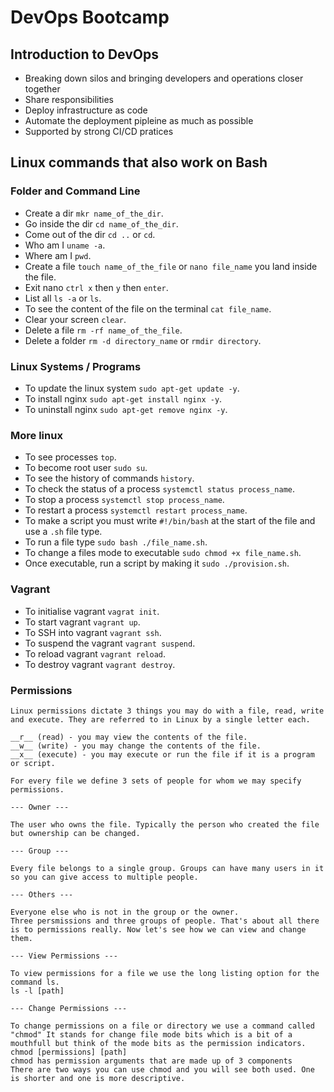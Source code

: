 # DevOps Bootcamp

## Introduction to DevOps

- Breaking down silos and bringing developers and operations closer together
- Share responsibilities 
- Deploy infrastructure as code
- Automate the deployment pipleine as much as possible
- Supported by strong CI/CD pratices

## Linux commands that also work on Bash

### Folder and Command Line

- Create a dir `mkr name_of_the_dir`.
- Go inside the dir `cd name_of_the_dir`.
- Come out of the dir `cd ..` or `cd`.
- Who am I `uname -a`.
- Where am I `pwd`.
- Create a file `touch name_of_the_file` or `nano file_name` you land inside the file.
- Exit nano `ctrl x` then `y` then `enter`.
- List all `ls -a` or `ls`.
- To see the content of the file on the terminal `cat file_name`.
- Clear your screen `clear`.
- Delete a file `rm -rf name_of_the_file`.
- Delete a folder `rm -d directory_name` or `rmdir directory`.

### Linux Systems / Programs

- To update the linux system `sudo apt-get update -y`.
- To install nginx `sudo apt-get install nginx -y`.
- To uninstall nginx `sudo apt-get remove nginx -y`.

### More linux

- To see processes `top`.
- To become root user `sudo su`.
- To see the history of commands `history`.
- To check the status of a process `systemctl status process_name`.
- To stop a process `systemctl stop process_name`.
- To restart a process `systemctl restart process_name`.
- To make a script you must write `#!/bin/bash` at the start of the file and use a `.sh` file type.
- To run a file type `sudo bash ./file_name.sh`.
- To change a files mode to executable `sudo chmod +x file_name.sh`.
- Once executable, run a script by making it `sudo ./provision.sh`.

### Vagrant

- To initialise vagrant `vagrat init`.
- To start vagrant `vagrant up`.
- To SSH into vagrant `vagrant ssh`.
- To suspend the vagrant `vagrant suspend`.
- To reload vagrant `vagrant reload`.
- To destroy vagrant `vagrant destroy`.

### Permissions 

```
Linux permissions dictate 3 things you may do with a file, read, write and execute. They are referred to in Linux by a single letter each.

__r__ (read) - you may view the contents of the file.
__w__ (write) - you may change the contents of the file.
__x__ (execute) - you may execute or run the file if it is a program or script.

For every file we define 3 sets of people for whom we may specify permissions.

--- Owner ---

The user who owns the file. Typically the person who created the file but ownership can be changed.

--- Group ---

Every file belongs to a single group. Groups can have many users in it so you can give access to multiple people.

--- Others ---

Everyone else who is not in the group or the owner.
Three persmissions and three groups of people. That's about all there is to permissions really. Now let's see how we can view and change them.

--- View Permissions ---

To view permissions for a file we use the long listing option for the command ls.
ls -l [path]

--- Change Permissions ---

To change permissions on a file or directory we use a command called "chmod" It stands for change file mode bits which is a bit of a mouthfull but think of the mode bits as the permission indicators.
chmod [permissions] [path]
chmod has permission arguments that are made up of 3 components
There are two ways you can use chmod and you will see both used. One is shorter and one is more descriptive.
```